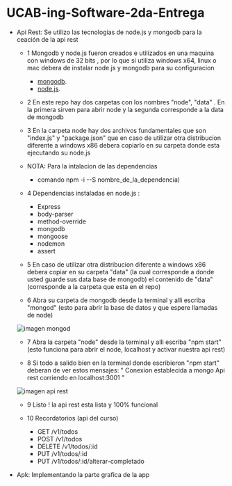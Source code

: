 # UCAB-ing-Software-2da-Entrega

* Api Rest:
  Se utilizo las tecnologias de node.js y mongodb para la ceación de la api rest
  
  * 1 Mongodb y node.js fueron creados e utilizados en una maquina con windows de 32 bits , por lo que si utiliza windows x64, linux o mac
  debera de instalar node.js y mongodb para su configuracion

	* [mongodb](https://www.mongodb.com/download-center#atlas "mongodb").
	* [node.js](https://nodejs.org/es/download/ "node.js").
  
  * 2 En este repo hay dos carpetas con los nombres "node", "data" . En la primera sirven para abrir node y la segunda corresponde a la data de mongodb
  
  * 3 En la carpeta node hay dos archivos fundamentales que son "index.js" y "package.json" que en caso de utilizar otra distribucion 
  diferente a windows x86 debera copiarlo en su carpeta donde esta ejecutando su node.js
  
  * NOTA: Para la intalacion de las dependencias
    * comando npm -i --S nombre_de_la_dependencia)

  * 4 Dependencias instaladas en node.js :

    * Express
    * body-parser
    * method-override
    * mongodb
    * mongoose
    * nodemon
    * assert
  
  * 5 En caso de utilizar otra distribucion diferente a windows x86 debera copiar en su carpeta "data" 
  (la cual corresponde a donde usted guarde sus data base de mongodb) el contenido de "data"(corresponde a la carpeta que esta en el repo)
  
  * 6 Abra su carpeta de mongodb desde la terminal y alli escriba "mongod" (esto para abrir la base de datos y que espere llamadas de node)

   ![imagen mongod](https://github.com/herick1/UCAB-ing.Software/blob/master/2da-entrega/monod_console.png)
  
  * 7 Abra la carpeta "node" desde la terminal y alli escriba "npm start" 
  (esto funciona para abrir el node, localhost y activar nuestra api rest) 
  
  * 8 Si todo a salido bien en la terminal donde escribieron "npm start" deberan de ver estos mensajes:
  " Conexion establecida a mongo
    Api rest corriendo en localhost:3001 "

   ![imagen api rest](https://github.com/herick1/UCAB-ing.Software/blob/master/2da-entrega/node_npm.png)
  
  * 9 Listo ! la api rest esta lista y 100% funcional 
  
  * 10 Recordatorios (api del curso)
  
    * GET /v1/todos
    * POST /v1/todos
    * DELETE /v1/todos/:id
    * PUT /v1/todos/:id
    * PUT /v1/todos/:id/alterar-completado
   

* Apk: Implementando la parte grafica de la app

